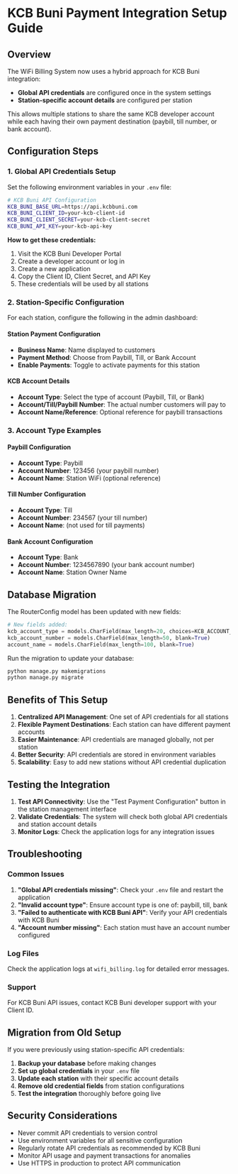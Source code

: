 # KCB Buni Payment Integration Setup Guide

## Overview

The WiFi Billing System now uses a hybrid approach for KCB Buni integration:
- **Global API credentials** are configured once in the system settings
- **Station-specific account details** are configured per station

This allows multiple stations to share the same KCB developer account while each having their own payment destination (paybill, till number, or bank account).

## Configuration Steps

### 1. Global API Credentials Setup

Set the following environment variables in your `.env` file:

```bash
# KCB Buni API Configuration
KCB_BUNI_BASE_URL=https://api.kcbbuni.com
KCB_BUNI_CLIENT_ID=your-kcb-client-id
KCB_BUNI_CLIENT_SECRET=your-kcb-client-secret  
KCB_BUNI_API_KEY=your-kcb-api-key
```

**How to get these credentials:**
1. Visit the KCB Buni Developer Portal
2. Create a developer account or log in
3. Create a new application
4. Copy the Client ID, Client Secret, and API Key
5. These credentials will be used by all stations

### 2. Station-Specific Configuration

For each station, configure the following in the admin dashboard:

#### Station Payment Configuration
- **Business Name**: Name displayed to customers
- **Payment Method**: Choose from Paybill, Till, or Bank Account  
- **Enable Payments**: Toggle to activate payments for this station

#### KCB Account Details
- **Account Type**: Select the type of account (Paybill, Till, or Bank)
- **Account/Till/Paybill Number**: The actual number customers will pay to
- **Account Name/Reference**: Optional reference for paybill transactions

### 3. Account Type Examples

#### Paybill Configuration
- **Account Type**: Paybill
- **Account Number**: 123456 (your paybill number)
- **Account Name**: Station WiFi (optional reference)

#### Till Number Configuration  
- **Account Type**: Till
- **Account Number**: 234567 (your till number)
- **Account Name**: (not used for till payments)

#### Bank Account Configuration
- **Account Type**: Bank
- **Account Number**: 1234567890 (your bank account number)
- **Account Name**: Station Owner Name

## Database Migration

The RouterConfig model has been updated with new fields:

```python
# New fields added:
kcb_account_type = models.CharField(max_length=20, choices=KCB_ACCOUNT_TYPES, default='paybill')
kcb_account_number = models.CharField(max_length=50, blank=True)
account_name = models.CharField(max_length=100, blank=True)
```

Run the migration to update your database:

```bash
python manage.py makemigrations
python manage.py migrate
```

## Benefits of This Setup

1. **Centralized API Management**: One set of API credentials for all stations
2. **Flexible Payment Destinations**: Each station can have different payment accounts
3. **Easier Maintenance**: API credentials are managed globally, not per station
4. **Better Security**: API credentials are stored in environment variables
5. **Scalability**: Easy to add new stations without API credential duplication

## Testing the Integration

1. **Test API Connectivity**: Use the "Test Payment Configuration" button in the station management interface
2. **Validate Credentials**: The system will check both global API credentials and station account details
3. **Monitor Logs**: Check the application logs for any integration issues

## Troubleshooting

### Common Issues

1. **"Global API credentials missing"**: Check your `.env` file and restart the application
2. **"Invalid account type"**: Ensure account type is one of: paybill, till, bank
3. **"Failed to authenticate with KCB Buni API"**: Verify your API credentials with KCB Buni
4. **"Account number missing"**: Each station must have an account number configured

### Log Files

Check the application logs at `wifi_billing.log` for detailed error messages.

### Support

For KCB Buni API issues, contact KCB Buni developer support with your Client ID.

## Migration from Old Setup

If you were previously using station-specific API credentials:

1. **Backup your database** before making changes
2. **Set up global credentials** in your `.env` file
3. **Update each station** with their specific account details
4. **Remove old credential fields** from station configurations
5. **Test the integration** thoroughly before going live

## Security Considerations

- Never commit API credentials to version control
- Use environment variables for all sensitive configuration
- Regularly rotate API credentials as recommended by KCB Buni  
- Monitor API usage and payment transactions for anomalies
- Use HTTPS in production to protect API communication